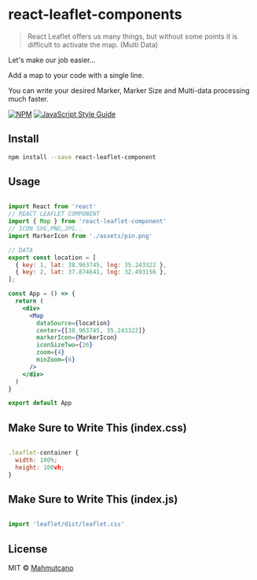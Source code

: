 # react-leaflet-components

> React Leaflet offers us many things, but without some points it is difficult to activate the map. (Multi Data)

Let's make our job easier...

Add a map to your code with a single line.

You can write your desired Marker, Marker Size and Multi-data processing much faster.

[![NPM](https://img.shields.io/npm/v/react-leaflet-component.svg)](https://www.npmjs.com/package/react-leaflet-component) [![JavaScript Style Guide](https://img.shields.io/badge/code_style-standard-brightgreen.svg)](https://standardjs.com)

## Install

```bash
npm install --save react-leaflet-component
```

## Usage

```jsx

import React from 'react'
// REACT LEAFLET COMPONENT
import { Map } from 'react-leaflet-component'
// ICON SVG,PNG,JPG..
import MarkerIcon from './assets/pin.png'

// DATA
export const location = [
  { key: 1, lat: 38.963745, lng: 35.243322 },
  { key: 2, lat: 37.874641, lng: 32.493156 },
];

const App = () => {
  return (
    <div>
      <Map
        dataSource={location}
        center={[38.963745, 35.243322]}
        markerIcon={MarkerIcon}
        iconSizeTwo={26}
        zoom={4}
        minZoom={6}
      />
    </div>
  )
}

export default App

```

## Make Sure to Write This (index.css)

```jsx

.leaflet-container {
  width: 100%;
  height: 100vh;
}

```

## Make Sure to Write This (index.js)

```jsx

import 'leaflet/dist/leaflet.css'

```

## License

MIT © [Mahmutcano](https://github.com/Mahmutcano)
